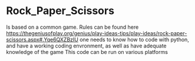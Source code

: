 # Rock_Paper_Scissors
Is based on a common game. Rules can be found here https://thegeniusofplay.org/genius/play-ideas-tips/play-ideas/rock-paper-scissors.aspx#.Yqe6QXZBzIU
one needs to know how to code with python, and have a working coding envronment, as well as have adequate knowledge of the game
This code can be run on various platforms
